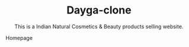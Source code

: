 <h1 align="center"> Dayga-clone</h1>
<p align="center">This is a Indian Natural Cosmetics & Beauty products selling website.</p>

Homepage